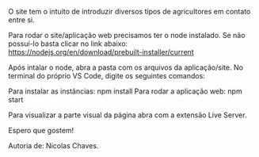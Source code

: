 O site tem o intuito de introduzir diversos tipos de agricultores em contato entre si.

Para rodar o site/aplicação web precisamos ter o node instalado. Se não possuí-lo basta clicar no link abaixo:
https://nodejs.org/en/download/prebuilt-installer/current

Após intalar o node, abra a pasta com os arquivos da aplicação/site.
No terminal do próprio VS Code, digite os seguintes comandos:

Para instalar as instâncias: npm install
Para rodar a aplicação web: npm start

Para visualizar a parte visual da página abra com a extensão Live Server.

Espero que gostem!

Autoria de: Nicolas Chaves.
